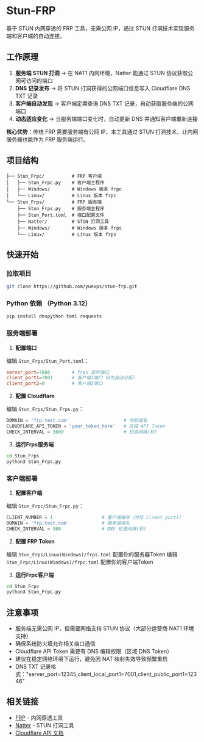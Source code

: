 # Stun-FRP

基于 STUN 内网穿透的 FRP 工具，无需公网 IP，通过 STUN 打洞技术实现服务端和客户端的自动连接。


## 工作原理

1. **服务端 STUN 打洞** → 在 NAT1 内网环境，Natter 能通过 STUN 协议获取公网可访问的端口
2. **DNS 记录发布** → 将 STUN 打洞获得的公网端口信息写入 Cloudflare DNS TXT 记录
3. **客户端自动发现** → 客户端定期查询 DNS TXT 记录，自动获取服务端的公网端口
4. **动态适应变化** → 当服务端端口变化时，自动更新 DNS 并通知客户端重新连接

**核心优势**：传统 FRP 需要服务端有公网 IP，本工具通过 STUN 打洞技术，让内网服务器也能作为 FRP 服务端运行。


## 项目结构

```
├── Stun_Frpc/          # FRP 客户端
│   ├── Stun_Frpc.py    # 客户端主程序
│   ├── Windows/        # Windows 版本 frpc
│   └── Linux/          # Linux 版本 frpc
└── Stun_Frps/          # FRP 服务端
    ├── Stun_Frps.py    # 服务端主程序
    ├── Stun_Port.toml  # 端口配置文件
    ├── Natter/         # STUN 打洞工具
    ├── Windows/        # Windows 版本 frps
    └── Linux/          # Linux 版本 frps
```


## 快速开始

### 拉取项目

```bash
git clone https://github.com/yuexps/stun-frp.git
```

### Python 依赖 （Python 3.12）

```bash
pip install dnspython toml requests
```

### 服务端部署

1. **配置端口**

编辑 `Stun_Frps/Stun_Port.toml`：

```toml
server_port=7000        # frps 监听端口
client_port1=7001       # 客户端1端口（0为自动分配）
client_port2=0          # 客户端2端口
```

2. **配置 Cloudflare**

编辑 `Stun_Frps/Stun_Frps.py`：

```python
DOMAIN = 'frp.test.com'                    # 你的域名
CLOUDFLARE_API_TOKEN = 'your_token_here'   # 区域 API Token
CHECK_INTERVAL = 3600                      # 检查间隔(秒)
```

3. **运行Frps服务端**

```bash
cd Stun_Frps
python3 Stun_Frps.py
```

### 客户端部署

1. **配置客户端**

编辑 `Stun_Frpc/Stun_Frpc.py`：

```python
CLIENT_NUMBER = 1                  # 客户端编号（对应 client_port1）
DOMAIN = 'frp.test.com'            # 服务端域名
CHECK_INTERVAL = 300               # DNS 检查间隔(秒)
```

2. **配置 FRP Token**

编辑 `Stun_Frps/Linux(Windows)/frps.toml` 配置你的服务器Token
编辑 `Stun_Frpc/Linux(Windows)/frpc.toml` 配置你的客户端Token

3. **运行Frpc客户端**

```bash
cd Stun_Frpc
python3 Stun_Frpc.py
```


## 注意事项

- 服务端无需公网 IP，但需要网络支持 STUN 协议（大部分运营商 NAT1 环境支持）
- 确保系统防火墙允许相关端口通信
- Cloudflare API Token 需要有 DNS 编辑权限（区域 DNS Token）
- 建议在稳定网络环境下运行，避免因 NAT 映射失效导致频繁重启
- DNS TXT 记录格式："server_port=12345,client_local_port1=7001,client_public_port1=12346"


## 相关链接

- [FRP](https://github.com/fatedier/frp) - 内网穿透工具
- [Natter](https://github.com/MikeWang000000/Natter) - STUN 打洞工具
- [Cloudflare API 文档](https://developers.cloudflare.com/api/)
